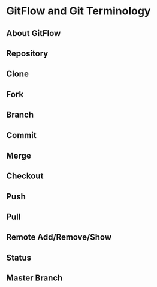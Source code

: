 # GitFlow and Git Terminology

## About GitFlow 

## Repository

## Clone

## Fork

## Branch

## Commit

## Merge

## Checkout

## Push

## Pull

## Remote Add/Remove/Show

## Status

## Master Branch
